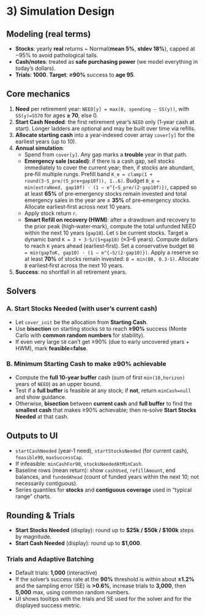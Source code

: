 # 3) Simulation Design

## Modeling (real terms)
- **Stocks**: yearly **real** returns ~ Normal(**mean 5%**, **stdev 18%**), capped at −95% to avoid pathological tails.  
- **Cash/notes**: treated as **safe purchasing power** (we model everything in today’s dollars).  
- **Trials**: **1000**. **Target**: **≥90%** success to **age 95**.

## Core mechanics
1) **Need** per retirement year: `NEED[y] = max(0, spending − SS(y))`, with `SS(y)=SS70` for ages **≥ 70**, else 0.  
2) **Start Cash Needed**: the first retirement year’s `NEED` only (1‑year cash at start). Longer ladders are optional and may be built over time via refills.  
3) **Allocate starting cash** into a year‑indexed cover array `cover[y]` for the earliest years (up to 10).  
4) **Annual simulation**:
   - Spend from `cover[y]`. Any gap marks a **trouble** year in that path.  
   - **Emergency sale (scaled)**: if there is a cash gap, sell stocks immediately to cover the current year; then, if stocks are abundant, pre‑fill multiple rungs. Prefill band `K_e = clamp(1 + round(3·S_pre/(S_pre+gap10f)), 1..6)`. Budget `B_e = min(extraNeed, gap10f) · (1 − e^{−S_pre/(2·gap10f)})`, capped so at least **65%** of pre‑emergency stocks remain invested and total emergency sales in the year are ≤ **35%** of pre‑emergency stocks. Allocate earliest‑first across next 10 years.  
   - Apply stock return `r`.  
   - **Smart Refill on recovery (HWM)**: after a drawdown and recovery to the prior peak (high‑water‑mark), compute the total unfunded NEED within the next 10 years (`gap10`). Let `S` be current stocks. Target a dynamic band `K = 3 + 3·S/(S+gap10)` (≈3–6 years). Compute dollars to reach `K` years ahead (earliest‑first). Set a conservative budget `B0 = min(gapToK, gap10) · (1 − e^{−S/(2·gap10)})`. Apply a reserve so at least **70%** of stocks remain invested: `B = min(B0, 0.3·S)`. Allocate `B` earliest‑first across the next 10 years.
5) **Success**: no shortfall in all retirement years.

## Solvers
### A. Start Stocks Needed (with user’s current cash)
- Let `cover_init` be the allocation from **Starting Cash**.  
- Use **bisection** on starting stocks `S0` to reach **≥90%** success (Monte Carlo with **common random numbers** for stability).  
- If even very large `S0` can’t get ≥90% (due to early uncovered years + HWM), mark **feasible=false**.

### B. Minimum Starting Cash to make ≥90% achievable
- Compute the **full 10‑year buffer** cash (sum of first `min(10,horizon)` years of `NEED`) as an upper bound.  
- Test if a **full buffer** is feasible at any stock; if **not**, return `minCash=null` and show guidance.  
- Otherwise, **bisection** between **current cash** and **full buffer** to find the **smallest cash** that makes ≥90% achievable; then re‑solve **Start Stocks Needed** at that cash.

## Outputs to UI
- `startCashNeeded` (year‑1 need), `startStocksNeeded` (for current cash), `feasible90`, `maxSuccessCap`.  
- If infeasible: `minCashFor90`, `stocksNeededAtMinCash`.  
- Baseline rows (mean return): show `cashUsed`, `refillAmount`, end balances, and `fundedAhead` (count of funded years within the next 10; not necessarily contiguous).  
- Series quantiles for **stocks** and **contiguous coverage** used in “typical range” charts.

## Rounding & Trials
- **Start Stocks Needed** (display): round up to **$25k / $50k / $100k** steps by magnitude.  
- **Start Cash Needed** (display): round up to **$1,000**.
### Trials and Adaptive Batching
- Default trials: **1,000** (interactive)
- If the solver’s success rate at the **90%** threshold is within about **±1.2%** and the sampling error (SE) is **>0.6%**, increase trials to **3,000**, then **5,000** max, using common random numbers.
- UI shows tooltips with the trials and SE used for the solver and for the displayed success metric.
